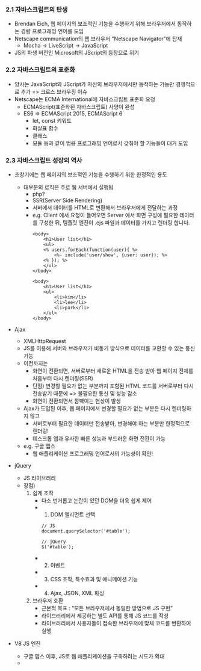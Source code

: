 ### 2.1 자바스크립트의 탄생
- Brendan Eich, 웹 페이지의 보조적인 기능을 수행하기 위해 브라우저에서 동작하는 경량 프로그래밍 언어를 도입
- Netscape communication의 웹 브라우저 "Netscape Navigator"에 탑재
    - Mocha -> LiveScript -> JavaScript
- JS의 파생 버전인 Microsoft의 JScript의 등장으로 위기

### 2.2 자바스크립트의 표준화
- 양사는 JavaScript와 JScript가 자신의 브라우저에서만 동작하는 기능만 경쟁적으로 추가 => 크로스 브라우징 이슈
- Netscape는 ECMA International에 자바스크립트 표준화 요청
    - ECMAScript(표준화된 자바스크립트) 사양이 완성
    - ES6 => ECMAScript 2015, ECMAScript 6
        - let, const 키워드
        - 화살표 함수
        - 클래스
        - 모듈 등과 같이 범용 프로그래밍 언어로서 갖춰야 할 기능들이 대거 도입

### 2.3 자바스크립트 성장의 역사
- 초창기에는 웹 페이지의 보조적인 기능을 수행하기 위한 한정적인 용도
    - 대부분의 로직은 주로 웹 서버에서 실행됨
        - php?
        - SSR(Server Side Rendering)
        - 서버에서 데이터를 HTML로 변환해서 브라우저에게 전달하는 과정
        - e.g. Client 에서 요청이 들어오면 Server 에서 화면 구성에 필요한 데이터를 구성한 뒤, 템플릿 엔진이 .ejs 파일과 데이터를 가지고 렌더링 합니다. 
            ```JS
            <body>
                <h1>User list</h1>
                <ul>
                <% users.forEach(function(user){ %>
                    <%- include('user/show', {user: user}); %>
                <% }); %>
                </ul>
            </body>

            <body>
                <h1>User list</h1>
                <ul>
                    <li>kim</li>
                    <li>lee</li>
                    <li>park</li>
                </ul>
            </body>
            ```
- Ajax
    - XMLHttpRequest
    - JS를 이용해 서버와 브라우저가 비동기 방식으로 데이터를 교환할 수 있는 통신 기능
    - 이전까지는
        - 화면이 전환되면, 서버로부터 새로운 HTML을 전송 받아 웹 페이지 전체를 처음부터 다시 렌더링(SSR)
        - 단점) 변경할 필요가 없는 부분까지 포함된 HTML 코드를 서버로부터 다시 전송받기 때문에 => 불필요한 통신 및 성능 감소
        - 화면이 전환되면서 깜빡이는 현상이 발생
    - Ajax가 도입된 이후, 웹 페이지에서 변경할 필요가 없는 부분은 다시 렌더링하지 않고
        - 서버로부터 필요한 데이터만 전송받아, 변경해야 하는 부분만 한정적으로 렌더링!
        - 데스크톱 앱과 유사한 빠른 성능과 부드러운 화면 전환이 가능
    - e.g. 구글 맵스
        - 웹 애플리케이션 프로그래밍 언어로서의 가능성이 확인!
- jQuery
    - JS 라이브러리
    - 장점)
        1. 쉽게 조작
            - 다소 번거롭고 논란이 있던 DOM을 더욱 쉽게 제어
            - 1) DOM 엘리먼트 선택
                ```JS
                // JS
                document.querySelector('#table');

                // jQuery
                $('#table');
                ```
            - 2) 이벤트
            - 3) CSS 조작, 특수효과 및 애니메이션 기능
            - 4) Ajax, JSON, XML 파싱
        2. 브라우저 호환
            - 근본적 목표 : "모든 브라우저에서 동일한 방법으로 JS 구현"
            - 라이브러리에서 제공하는 별도 API를 통해 JS 코드를 작성
            - 라이브러리에서 사용자들이 접속한 브라우저에 맞체 코드를 변환하여 실행

- V8 JS 엔진
    - 구글 맵스 이후, JS로 웹 애플리케이션을 구축하려는 시도가 확대
    - 